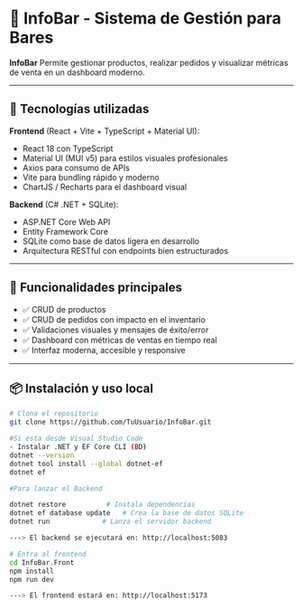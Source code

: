 # 🧪 InfoBar - Sistema de Gestión para Bares

**InfoBar** Permite gestionar productos, realizar pedidos y visualizar métricas de venta en un dashboard moderno.

---

## 🚀 Tecnologías utilizadas

**Frontend** (React + Vite + TypeScript + Material UI):
- React 18 con TypeScript
- Material UI (MUI v5) para estilos visuales profesionales
- Axios para consumo de APIs
- Vite para bundling rápido y moderno
- ChartJS / Recharts para el dashboard visual

**Backend** (C# .NET + SQLite):
- ASP.NET Core Web API
- Entity Framework Core
- SQLite como base de datos ligera en desarrollo
- Arquitectura RESTful con endpoints bien estructurados

---

## 🧩 Funcionalidades principales

- ✅ CRUD de productos
- ✅ CRUD de pedidos con impacto en el inventario
- ✅ Validaciones visuales y mensajes de éxito/error
- ✅ Dashboard con métricas de ventas en tiempo real
- ✅ Interfaz moderna, accesible y responsive

---

## 📦 Instalación y uso local

```bash
# Clona el repositorio
git clone https://github.com/TuUsuario/InfoBar.git

#Si esta desde Visual Studio Code
- Instalar .NET y EF Core CLI (BD)
dotnet --version
dotnet tool install --global dotnet-ef
dotnet ef

#Para lanzar el Backend

dotnet restore          # Instala dependencias
dotnet ef database update   # Crea la base de datos SQLite
dotnet run             # Lanza el servidor backend

---> El backend se ejecutará en: http://localhost:5083

# Entra al frontend
cd InfoBar.Front
npm install
npm run dev

---> El frontend estará en: http://localhost:5173
